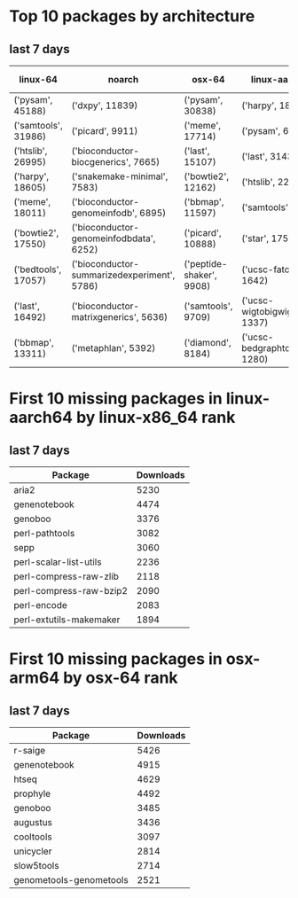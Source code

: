 # Top 10 packages by architecture
## last 7 days
|linux-64 | noarch | osx-64 | linux-aarch64 | osx-arm64 | 
|-|-|-|-|-|
|('pysam', 45188) |('dxpy', 11839) |('pysam', 30838) |('harpy', 18460) |('pysam', 4828) |
|('samtools', 31986) |('picard', 9911) |('meme', 17714) |('pysam', 6695) |('last', 2517) |
|('htslib', 26995) |('bioconductor-biocgenerics', 7665) |('last', 15107) |('last', 3143) |('htslib', 1071) |
|('harpy', 18605) |('snakemake-minimal', 7583) |('bowtie2', 12162) |('htslib', 2243) |('samtools', 964) |
|('meme', 18011) |('bioconductor-genomeinfodb', 6895) |('bbmap', 11597) |('samtools', 1854) |('diamond', 942) |
|('bowtie2', 17550) |('bioconductor-genomeinfodbdata', 6252) |('picard', 10888) |('star', 1750) |('bwa', 781) |
|('bedtools', 17057) |('bioconductor-summarizedexperiment', 5786) |('peptide-shaker', 9908) |('ucsc-fatotwobit', 1642) |('fasttree', 604) |
|('last', 16492) |('bioconductor-matrixgenerics', 5636) |('samtools', 9709) |('ucsc-wigtobigwig', 1337) |('hmmer', 598) |
|('bbmap', 13311) |('metaphlan', 5392) |('diamond', 8184) |('ucsc-bedgraphtobigwig', 1280) |('raxml', 559) |
# First 10 missing packages in linux-aarch64 by linux-x86_64 rank
## last 7 days

| Package | Downloads |
| - | - |
| aria2 | 5230 | 
| genenotebook | 4474 | 
| genoboo | 3376 | 
| perl-pathtools | 3082 | 
| sepp | 3060 | 
| perl-scalar-list-utils | 2236 | 
| perl-compress-raw-zlib | 2118 | 
| perl-compress-raw-bzip2 | 2090 | 
| perl-encode | 2083 | 
| perl-extutils-makemaker | 1894 | 
# First 10 missing packages in osx-arm64 by osx-64 rank
## last 7 days

| Package | Downloads |
| - | - |
| r-saige | 5426 | 
| genenotebook | 4915 | 
| htseq | 4629 | 
| prophyle | 4492 | 
| genoboo | 3485 | 
| augustus | 3436 | 
| cooltools | 3097 | 
| unicycler | 2814 | 
| slow5tools | 2714 | 
| genometools-genometools | 2521 | 
